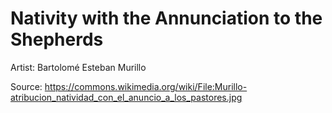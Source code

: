 # <hro-localize>Nativity with the Annunciation to the Shepherds</hro-localize>

<hro-localize>Artist</hro-localize>: Bartolomé Esteban Murillo

<hro-localize>Source</hro-localize>: <https://commons.wikimedia.org/wiki/File:Murillo-atribucion_natividad_con_el_anuncio_a_los_pastores.jpg>

